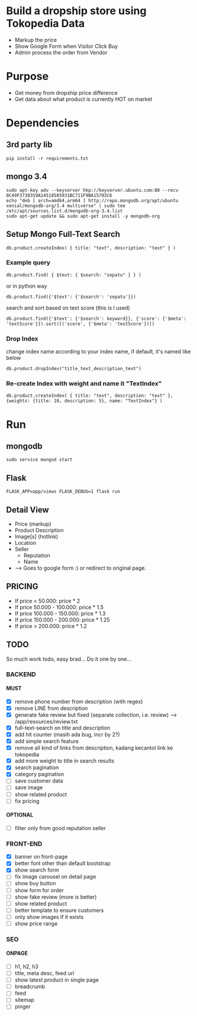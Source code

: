 
# Build a dropship store using Tokopedia Data
- Markup the price
- Show Google Form when Visitor Click Buy
- Admin process the order from Vendor

# Purpose
- Get money from dropship price difference
- Get data about what product is currently HOT on market

# Dependencies

## 3rd party lib
   ```
   pip install -r requirements.txt
   ```
## mongo 3.4
   ```
   sudo apt-key adv --keyserver hkp://keyserver.ubuntu.com:80 --recv 0C49F3730359A14518585931BC711F9BA15703C6
   echo "deb [ arch=amd64,arm64 ] http://repo.mongodb.org/apt/ubuntu xenial/mongodb-org/3.4 multiverse" | sudo tee /etc/apt/sources.list.d/mongodb-org-3.4.list
   sudo apt-get update && sudo apt-get install -y mongodb-org
   ```

## Setup Mongo Full-Text Search
   ```
   db.product.createIndex( { title: "text", description: "text" } )
   ```

### Example query

    db.product.find( { $text: { $search: "sepatu" } } )

or in python way
	
	db.product.find({'$text': {'$search': 'sepatu'}})
	
search and sort based on text score (this is I used)

	db.product.find({'$text': {'$search': keyword}}, {'score': {'$meta': 'textScore'}}).sort([('score', {'$meta': 'textScore'})])

### Drop Index

change index name according to your index name, if default, it's named
like below

	db.product.dropIndex("title_text_description_text")

### Re-create Index with weight and name it "TextIndex"

	db.product.createIndex( { title: "text", description: "text" }, {weights: {title: 10, description: 5}, name: "TextIndex"} )

# Run
## mongodb
   ```
   sudo service mongod start
   ```
## Flask
   ```
   FLASK_APP=app/views FLASK_DEBUG=1 flask run
   ```

## Detail View
- Price (markup)
- Product Description
- Image[s] (hotlink)
- Location
- Seller
  - Reputation
  - Name
- <Buy Now Button> --> Goes to google form :) or redirect to original
  page.

## PRICING
- If price < 50.000: price * 2
- If price 50.000 - 100.000: price * 1.5
- If price 100.000 - 150.000: price * 1.3
- If price 150.000 - 200.000: price * 1.25
- If price > 200.000: price * 1.2

## TODO

So much work todo, easy brad... Do it one by one...

### BACKEND
#### MUST
- [x] remove phone number from description (with regex)
- [x] remove LINE from description
- [x] generate fake review but fixed (separate collection,
  i.e. review) --> /app/resources/review.txt
- [x] full-text-search on title and description
- [x] add hit counter (masih ada bug, incr by 2?)
- [x] add simple search feature
- [x] remove all kind of links from description, kadang kecantol link
  ke tokopedia
- [x] add more weight to title in search results
- [x] search pagination
- [x] category pagination
- [ ] save customer data
- [ ] save image
- [ ] show related product
- [ ] fix pricing

#### OPTIONAL
- [ ] filter only from good reputation seller

### FRONT-END
- [x] banner on front-page
- [x] better font other than default bootstrap
- [x] show search form
- [ ] fix image carousel on detail page
- [ ] show buy button
- [ ] show form for order
- [ ] show fake review (more is better)
- [ ] show related product
- [ ] better template to ensure customers
- [ ] only show images if it exists
- [ ] show price range

### SEO
#### ONPAGE
- [ ] h1, h2, h3
- [ ] title, meta desc, feed url
- [ ] show latest product in single page
- [ ] breadcrumb
- [ ] feed
- [ ] sitemap
- [ ] pinger
